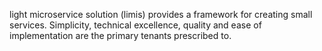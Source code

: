 light microservice solution (limis) provides a framework for creating small services.
Simplicity, technical excellence, quality and ease of implementation are the primary
tenants prescribed to.